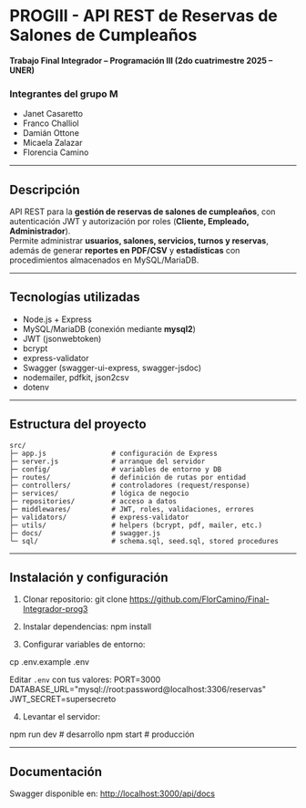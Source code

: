 # PROGIII - API REST de Reservas de Salones de Cumpleaños

**Trabajo Final Integrador – Programación III (2do cuatrimestre 2025 – UNER)**

### Integrantes del grupo M

- Janet Casaretto
- Franco Challiol
- Damián Ottone
- Micaela Zalazar
- Florencia Camino

---

## Descripción

API REST para la **gestión de reservas de salones de cumpleaños**, con autenticación JWT y autorización por roles (**Cliente, Empleado, Administrador**).  
Permite administrar **usuarios, salones, servicios, turnos y reservas**, además de generar **reportes en PDF/CSV** y **estadísticas** con procedimientos almacenados en MySQL/MariaDB.

---

## Tecnologías utilizadas

- Node.js + Express
- MySQL/MariaDB (conexión mediante **mysql2**)
- JWT (jsonwebtoken)
- bcrypt
- express-validator
- Swagger (swagger-ui-express, swagger-jsdoc)
- nodemailer, pdfkit, json2csv
- dotenv

---

## Estructura del proyecto

```
src/
├─ app.js                # configuración de Express
├─ server.js             # arranque del servidor
├─ config/               # variables de entorno y DB
├─ routes/               # definición de rutas por entidad
├─ controllers/          # controladores (request/response)
├─ services/             # lógica de negocio
├─ repositories/         # acceso a datos
├─ middlewares/          # JWT, roles, validaciones, errores
├─ validators/           # express-validator
├─ utils/                # helpers (bcrypt, pdf, mailer, etc.)
├─ docs/                 # swagger.js
└─ sql/                  # schema.sql, seed.sql, stored procedures
```

---

## Instalación y configuración

1. Clonar repositorio:
   git clone https://github.com/FlorCamino/Final-Integrador-prog3

2. Instalar dependencias:
   npm install

3. Configurar variables de entorno:

cp .env.example .env

Editar `.env` con tus valores:
PORT=3000
DATABASE_URL="mysql://root:password@localhost:3306/reservas"
JWT_SECRET=supersecreto

4. Levantar el servidor:

npm run dev # desarrollo
npm start # producción

---

## Documentación

Swagger disponible en:
[http://localhost:3000/api/docs](http://localhost:3000/api/docs)
